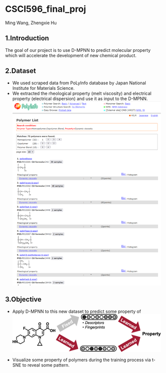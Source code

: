 # CSCI596_final_proj
Ming Wang, Zhengxie Hu

## 1.Introduction
The goal of our project is to use D-MPNN to predict molecular property which will accelerate the development of new chemical product. 

## 2.Dataset
- We used scraped data from PoLyInfo database by Japan National Institute for Materials Science.
- We extracted the rheological property (melt viscosity) and electrical property (electrical dispersion) and use it as input to the D-MPNN. 
![image](polyinfo_result.png)

## 3.Objective
- Apply D-MPNN to this new dataset to predict some property of 
![D-MPNN](D-MPNN.jpeg)

- Visualize some property of polymers during the training process via t-SNE to reveal some pattern.
